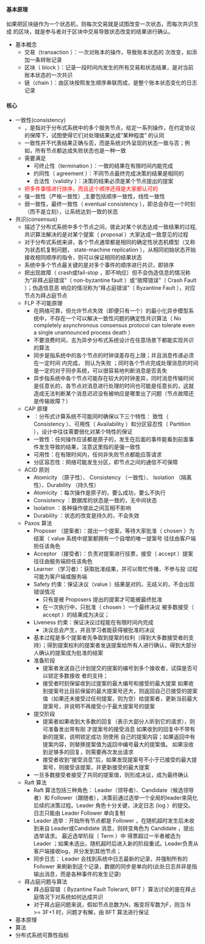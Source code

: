 #### 基本原理

如果把区块链作为一个状态机，则每次交易就是试图改变一次状态，而每次共识生成
的区块，就是参与者对于区块中交易导致状态改变的结果进行确认。

- 基本概念
    + 交易（transaction ）：一次对账本的操作，导致账本状态的 次改变，如添加一条转账记录
    + 区块（ block ）：记录一段时间内发生的所有交易和状态结果，是对当前账本状态的一次共识
    + 链（chain ）：由区块按照发生顺序串联而成，是整个账本状态变化的日志记录

#### 核心

- 一致性(consistency)
    + ，是指对于分布式系统中的多个服务节点，给定一系列操作，在约定协议的保障下，试图使得它们对处理结果达成“某种程度” 的认同
    + 一致性并不代表结果正确与否，而是系统对外呈现的状态一致与否；例如，所有节点都达成失败状态也是一种一致
    + 需要满足
        * 可终止性（termination ）：一致的结果在有限时间内能完成
        * 约同性（ agreement ）：不同节点最终完成决策的结果是相同的
        * 合法性（validity ）：决策的结果必须是某个节点提出的提案
    + <font color='red'>把多件事情进行排序，而且这个顺序还得是大家都认可的</font>
    + 强一致性（严格一致性）,主要包括顺序一致性，线性一致性
    + 弱一致性，最终一致性（ eventual consistency ），即总会存在一个时刻（而不是立刻），让系统达到一致的状态
- 共识(consensus)
    + 描述了分布式系统中多个节点之间，彼此对某个状态达成一致结果的过程,共识算法解决的是对某个提案（ proposal ）大家达成一致意见的过程
    + 对于分布式系统来讲，各个节点通常都是相同的确定性状态机模型（又称为状态机复制问题， state-machine replication ），从相同初始状态开始接收相同顺序的指令，则可以保证相同的结果状态
    + 系统中多个节点最关键的是对多个事件的顺序进行共识，即排序
    + 把出现故障（ crash或fail-stop ，即不响应）但不会伪造信息的情况称为“非拜占庭错误”（ non-byzantine fault ）或“故障错误”（ Crash Fault ）；伪造信息恶 响应的情况称为“拜占庭错误”（ Byzantine Fault ），对应节点为拜占庭节点
    + FLP 不可能原理
        * 在网络可靠，但允许节点失效（即便只有一个）的最小化异步模型系统中，不存在一个可以解决一致性问题的确定性共识算法（ No completely asynchronous consensus protocol can tolerate even a single unannounced process death ）
        * 不要浪费时间，去为异步分布式系统设计在任意场景下都能实现共识的算法
        * 同步是指系统中的各个节点的时钟误差存在上限；并且消息传递必须在一定时间 内完成， 则认为失败 ；同时各个节点完成处理消息的时间是一定的对于同步系统，可以很容易地判断消息是否丢失
        * 异步指系统中各个节点可能存在较大的时钟差异，同时消息传输时间是任意长的，各节点对消息进行处理的时间也可能是任意长的，这就造成无法判断某个消息迟迟没有被响应是哪里出了问题（节点故障还是传输故障？）
    + CAP 原理
        * ：分布式计算系统不可能同时确保以下三个特性： 致性（ Consistency ）、可用性（ Availability ）和分区容忍性（ Partition ），设计中往往需要弱化对某个特性的保证
        * 一致性：任何操作应该都是原子的，发生在后面的事件能看到前面事件发生导致的结果，注意这里指的是强一致性
        * 可用性：在有限时间内，任何非失败节点都能应答请求
        * 分区容忍性：网络可能发生分区，即节点之间的通信不可保障
    + ACID 原则
        * Atomicity （原子性）、 Consistency （一致性）、 Isolation （隔离性）、Durability （持久性）
        * Atomicity ：每次操作是原子的，要么成功，要么不执行
        * Consistency ：数据库的状态是一致的，无中间状态
        * Isolation ：各种操作彼此之间互相不影响
        * Durability ：状态的改变是持久的，不会失效
    + Paxos 算法
        * Proposer （提案者）：提出一个提案，等待大家批准（ chosen ）为结案（ value 系统中提案都拥有一个自增的唯一提案号 往往由客户端担任该角色
        * Acceptor （接受者）：负责对提案进行技票，接受（ accept ）提案 往往由服务端担任该角色
        * Learner （学习者）：获取批准结果，并可以帮忙传播，不参与投 过程 可能为客户端或服务端
        * Safety 约束：保证决议（value ）结果是对的，无歧义的，不会出现错误情况
            - 只有是被 Proposers 提出的提案才可能被最终批准
            - 在一次执行中，只批准（ chosen ）一个最终决议 被多数接受（ accept ）的结果成为决议；
        * Liveness 约束：保证决议过程能在有限时间内完成
            - 决议总会产生，并且学习者能获得被批准的决议
        * 基本过程是多个提案者先争取到提案的权利（得到大多数接受者的支持）；得到提案权利的提案者发送提案给所有人进行确认，得到大部分人确认的提案成为批准的结案
        * 准备阶段
            - 提案者发送自己计划提交的提案的编号到多个接收者，试探是否可以锁定多数接收 者的支持；
            - 接受者时刻保留收到过提案的最大编号和接受的最大提案 如果收到提案号比目前保留的最大提案号还大，则返回自己已接受的提案值（如果还未接受过任何提案，则为空）给提案者，更新当前最大提案号，并说明不再接受小于最大提案号的提案
        * 提交阶段
            - 提案者如果收到大多数的回复（表示大部分人昕到它的请求），则可准备发出带有刚 才提案号的接受消息 如果收到的回复中不带有新的提案，说明锁定成功 则使用 自己的提案内容；如果返回中有提案内容，则替换提案值为返回中编号最大的提案值。 如果没收到足够多的回复，则需要再次发出请求
            - 接受者收到“接受消息”后，如果发现提案号不小于已接受的最大提案号，则接受该提案，并更新接受的最大提案
        * 一旦多数接受者接受了共同的提案值，则形成决议，成为最终确认
    + Raft 算法
        * Raft 算法包括三种角色： Leader（领导者）、Candidate（候选领导者）和 Follower（跟随者），决策前通过选举一个全局的leader来简化后续的决策过程。Leader 角色十分关键，决定日志 (log ）的提交。日志只能由 Leader Follower 单向复制
        * Leader 选举：开始所有节点都是 Follower ，在随机超时发生后未收到来自 Leader或Candidate 消息，则转变角色为 Candidate ，提出选举请求。 最近选举阶段（ Term ）中 得票超过一半者被选为 Leader ；如果未选出，随机超时后进入新的阶段重试。Leader负责从客户端接收log，并分发到其他节点；
        * 同步日志： Leader 会找到系统中日志最新的记录，并强制所有的 Follower 来刷新到这个记录，数据的同步是单向的(此处日志并非是指输出消息，而是各种事件的发生记录)
    + 拜占庭问题与算法
        * 拜占庭容错（ Byzantine Fault Tolerant, BFT ）算法讨论的是在拜占庭情况下对系统如何达成共识
        * 对于拜占庭问题来说，假如节点总数为N，叛变将军数为F，则当 N >= 3F+1 时，问题才有解，由 BFT 算法进行保证
- 基本原理
- 算法
- 分布式系统可靠性指标
